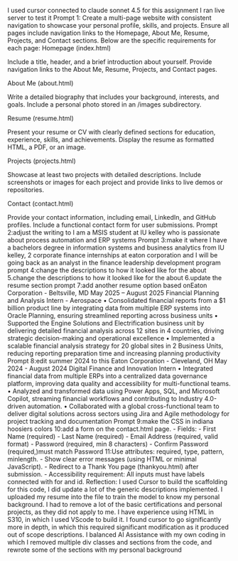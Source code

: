 I used cursor connected to claude sonnet 4.5 for this assignment
I ran live server to test it
Prompt 1:
Create a multi-page website with consistent navigation to showcase your personal profile, skills, and projects. Ensure all pages include navigation links to the Homepage, About Me, Resume, Projects, and Contact sections. Below are the specific requirements for each page:
Homepage (index.html)

Include a title, header, and a brief introduction about yourself.
Provide navigation links to the About Me, Resume, Projects, and Contact pages.

About Me (about.html)

Write a detailed biography that includes your background, interests, and goals.
Include a personal photo stored in an /images subdirectory.

Resume (resume.html)

Present your resume or CV with clearly defined sections for education, experience, skills, and achievements.
Display the resume as formatted HTML, a PDF, or an image.

Projects (projects.html)

Showcase at least two projects with detailed descriptions.
Include screenshots or images for each project and provide links to live demos or repositories.

Contact (contact.html)

Provide your contact information, including email, LinkedIn, and GitHub profiles.
Include a functional contact form for user submissions.
Prompt 2:adjust the writing to I am a MSIS student at IU kelley who is passionate about process automation and ERP systems
Prompt 3:make it where I have a bachelors degree in information systems and business analytics from IU kelley, 2 corporate finance internships at eaton corporation and I will be going back as an analyst in the finance leadership development program
prompt 4:change the descriptions to how it looked like for the about
5.change the descriptions to how it looked like for the about
6.update the resume section
prompt 7:add another resume option based onEaton Corporation - Beltsville, MD                                                                                                May 2025 – August 2025 Financial Planning and Analysis Intern - Aerospace • Consolidated financial reports from a $1 billion product line by integrating data from multiple ERP systems into Oracle Planning, ensuring streamlined reporting across business units • Supported the Engine Solutions and Electrification business unit by delivering detailed financial analysis across 12 sites in 4 countries, driving strategic decision-making and operational excellence • Implemented a scalable financial analysis strategy for 20 global sites in 2 Business Units, reducing reporting preparation time and increasing planning productivity
Prompt 8:edit summer 2024 to this
Eaton Corporation - Cleveland, OH                               May 2024 - August 2024 Digital Finance and Innovation Intern • Integrated financial data from multiple ERPs into a centralized data governance platform, improving data quality and accessibility for multi-functional teams. • Analyzed and transformed data using Power Apps, SQL, and Microsoft Copilot, streaming financial workflows and contributing to Industry 4.0-driven automation. • Collaborated with a global cross-functional team to deliver digital solutions across sectors using Jira and Agile methodology for project tracking and documentation 
Prompt 9:make the CSS in indiana hoosiers colors
10:add a form on the contact.html page. - Fields: - First Name (required) - Last Name (required) - Email
Address (required, valid format) - Password (required, min 8 characters) - Confirm Password (required,)must match Password
11:Use attributes: required, type, pattern, minlength. - Show clear error messages
(using HTML or minimal JavaScript). - 
Redirect to a Thank You page (thankyou.html) after submission. -
Accessibility requirement: All inputs must have labels connected with for and id. 
Reflection: I used Cursor to build the scaffolding for this code, I did update a lot of the generic descriptions implemented. I uploaded my resume into the file to train the model to know my personal background. I had to remove a lot of the basic certifications and personal projects, as they did not apply to me. I have experience using HTML in S310, in which I used VScode to build it. I found cursor to go significantly more in depth, in which this required significant modification as it produced out of scope descriptions. I balanced AI Assistance with my own coding in which I removed multiple div classes and sections from the code, and rewrote some of the sections with my personal background